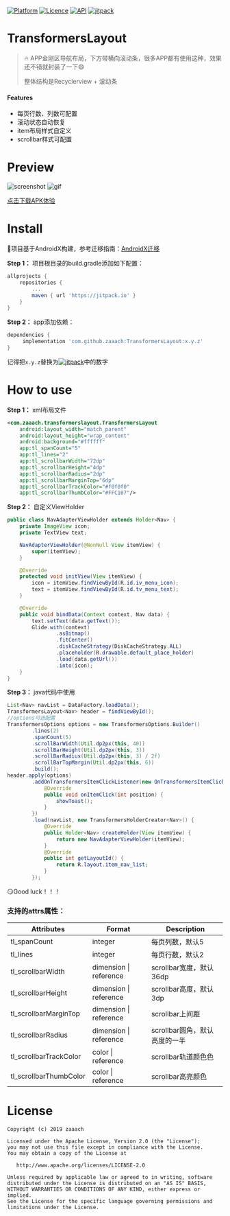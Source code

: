[![Platform](https://img.shields.io/badge/platform-android-green.svg)](https://developer.android.google.cn) [![Licence](https://img.shields.io/badge/Licence-Apache2-blue.svg)](http://www.apache.org/licenses/LICENSE-2.0) [![API](https://img.shields.io/badge/API-16%2B-brightgreen.svg?style=flat)](https://android-arsenal.com/api?level=16) [![jitpack](https://jitpack.io/v/zaaach/TransformersLayout.svg)](https://jitpack.io/#zaaach/TransformersLayout)

# TransformersLayout

> :fire: APP金刚区导航布局，下方带横向滚动条，很多APP都有使用这种，效果还不错就封装了一下:smile:
>
> 整体结构是Recyclerview + 滚动条

#### Features

- 每页行数、列数可配置
- 滚动状态自动恢复
- item布局样式自定义
- scrollbar样式可配置

# Preview
![screenshot](https://github.com/zaaach/TransformersLayout/raw/master/arts/preview.jpg) ![gif](https://github.com/zaaach/TransformersLayout/raw/master/arts/preview2.gif)

[点击下载APK体验](https://github.com/zaaach/TransformersLayout/raw/master/arts/app-debug-1.0.0.apk)

# Install

:mega:项目基于AndroidX构建，参考迁移指南：[AndroidX迁移](https://developer.android.google.cn/jetpack/androidx/migrate)

**Step 1：** 项目根目录的build.gradle添加如下配置：

```groovy
allprojects {
	repositories {
		...
		maven { url 'https://jitpack.io' }
	}
}
```

**Step 2：** app添加依赖：

```groovy
dependencies {
	 implementation 'com.github.zaaach:TransformersLayout:x.y.z'
}
```

记得把`x.y.z`替换为[![jitpack](https://jitpack.io/v/zaaach/TransformersLayout.svg)](https://jitpack.io/#zaaach/TransformersLayout)中的数字

# How to use

**Step 1：** xml布局文件

```xml
<com.zaaach.transformerslayout.TransformersLayout                                         
    android:layout_width="match_parent"
    android:layout_height="wrap_content"
    android:background="#ffffff"
    app:tl_spanCount="5"
    app:tl_lines="2"
    app:tl_scrollbarWidth="72dp"
    app:tl_scrollbarHeight="4dp"
    app:tl_scrollbarRadius="2dp"
    app:tl_scrollbarMarginTop="6dp"
    app:tl_scrollbarTrackColor="#f0f0f0"
    app:tl_scrollbarThumbColor="#FFC107"/>
```

**Step 2：** 自定义ViewHolder

```java
public class NavAdapterViewHolder extends Holder<Nav> {
    private ImageView icon;
    private TextView text;

    NavAdapterViewHolder(@NonNull View itemView) {
        super(itemView);
    }

    @Override
    protected void initView(View itemView) {
        icon = itemView.findViewById(R.id.iv_menu_icon);
        text = itemView.findViewById(R.id.tv_menu_text);
    }

    @Override
    public void bindData(Context context, Nav data) {
        text.setText(data.getText());
        Glide.with(context)
                .asBitmap()
                .fitCenter()
                .diskCacheStrategy(DiskCacheStrategy.ALL)
                .placeholder(R.drawable.default_place_holder)
                .load(data.getUrl())
                .into(icon);
    }
}
```

**Step 3：** java代码中使用

```java
List<Nav> navList = DataFactory.loadData();
TransformersLayout<Nav> header = findViewById();
//options可选配置
TransformersOptions options = new TransformersOptions.Builder()
        .lines(2)
        .spanCount(5)
        .scrollBarWidth(Util.dp2px(this, 40))
        .scrollBarHeight(Util.dp2px(this, 3))
        .scrollBarRadius(Util.dp2px(this, 3) / 2f)
        .scrollBarTopMargin(Util.dp2px(this, 6))
        .build();
header.apply(options)
        .addOnTransformersItemClickListener(new OnTransformersItemClickListener() {
            @Override
            public void onItemClick(int position) {
                showToast();
            }
        })
        .load(navList, new TransformersHolderCreator<Nav>() {
            @Override
            public Holder<Nav> createHolder(View itemView) {
                return new NavAdapterViewHolder(itemView);
            }
            @Override
            public int getLayoutId() {
                return R.layout.item_nav_list;
            }
        });
```

:smirk:Good luck！！！

### 支持的attrs属性：

| Attributes | Format | Description |
| -------- | ---- | ---- |
| tl_spanCount | integer | 每页列数，默认5 |
| tl_lines | integer | 每页行数，默认2 |
| tl_scrollbarWidth | dimension \| reference | scrollbar宽度，默认36dp |
| tl_scrollbarHeight | dimension \| reference | scrollbar高度，默认3dp |
| tl_scrollbarMarginTop | dimension \| reference | scrollbar上间距 |
| tl_scrollbarRadius | dimension \| reference | scrollbar圆角，默认高度的一半 |
| tl_scrollbarTrackColor | color \| reference | scrollbar轨道颜色色 |
| tl_scrollbarThumbColor | color \| reference | scrollbar高亮颜色 |

# License

```
Copyright (c) 2019 zaaach

Licensed under the Apache License, Version 2.0 (the "License");
you may not use this file except in compliance with the License.
You may obtain a copy of the License at

   http://www.apache.org/licenses/LICENSE-2.0

Unless required by applicable law or agreed to in writing, software
distributed under the License is distributed on an "AS IS" BASIS,
WITHOUT WARRANTIES OR CONDITIONS OF ANY KIND, either express or implied.
See the License for the specific language governing permissions and
limitations under the License.
```
